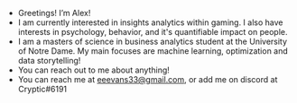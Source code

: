 - Greetings! I’m Alex!
- I am currently interested in insights analytics within gaming. I also have interests in psychology, behavior, and it's quantifiable impact on people.
- I am a masters of science in business analytics student at the University of Notre Dame. My main focuses are machine learning, optimization and data storytelling!
- You can reach out to me about anything!
- You can reach me at eeevans33@gmail.com, or add me on discord at Cryptic#6191

<!---
Alex-Dreki/Alex-Dreki is a ✨ special ✨ repository because its `README.md` (this file) appears on your GitHub profile.
You can click the Preview link to take a look at your changes.
--->
